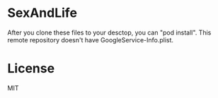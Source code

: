 # SexAndLife

After you clone these files to your desctop, you can "pod install".
This remote repository doesn't have GoogleService-Info.plist.

# License
MIT
